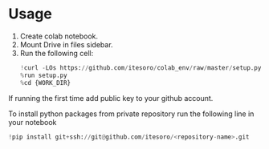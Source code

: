 # Usage

1. Create colab notebook.
2. Mount Drive in files sidebar.
3. Run the following cell:
    ```python
    !curl -LOs https://github.com/itesoro/colab_env/raw/master/setup.py 
    %run setup.py
    %cd {WORK_DIR}
    ```
    
If running the first time add public key to your github account.

To install python packages from private repository run the following line in your notebook
```python
!pip install git+ssh://git@github.com/itesoro/<repository-name>.git
```
